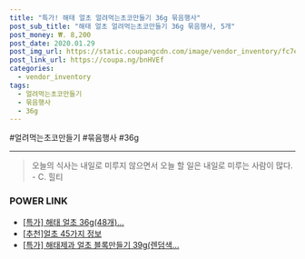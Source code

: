 ```yaml
--- 
title: "특가! 해태 얼초 얼려먹는초코만들기 36g 묶음행사" 
post_sub_title: "해태 얼초 얼려먹는초코만들기 36g 묶음행사, 5개" 
post_money: ₩. 8,200 
post_date: 2020.01.29 
post_img_url: https://static.coupangcdn.com/image/vendor_inventory/fc7e/1ef6d9a31ad97792bc47389a5f19a89ca327431ca2028647cda6ed7cf195.jpg 
post_link_url: https://coupa.ng/bnHVEf 
categories: 
  - vendor_inventory 
tags: 
  - 얼려먹는초코만들기 
  - 묶음행사 
  - 36g 
--- 
```

  #얼려먹는초코만들기 #묶음행사 #36g 
<hr> 

> 오늘의 식사는 내일로 미루지 않으면서 오늘 할 일은 내일로 미루는 사람이 많다. - C. 힐티 


### POWER LINK

* <a href="https://blog.naver.com/santokki14/221789688365" target="_blank">[특가] 해태 얼초 36g(48개)...</a>
* <a href="https://blog.naver.com/fasyy4321/221788978803" target="_blank">[추천]얼초 45가지 정보</a>
* <a href="https://blog.naver.com/sakai111/221789460497" target="_blank">[특가] 해태제과 얼초 블록만들기 39g(렌덤색...</a>
